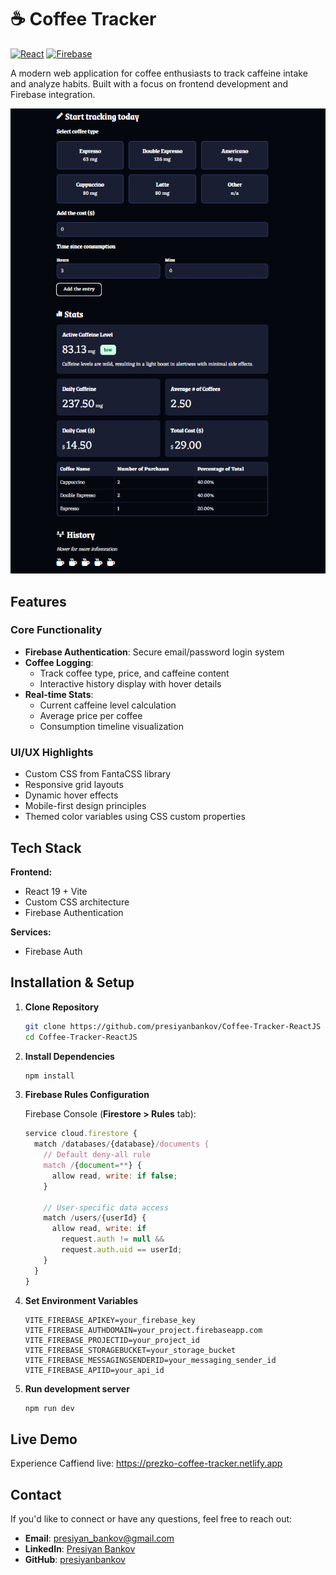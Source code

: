 # ☕ Coffee Tracker

[![React](https://img.shields.io/badge/React-19.0.0-blue)](https://react.dev/)
[![Firebase](https://img.shields.io/badge/Firebase-10.0+-orange)](https://firebase.google.com/)

A modern web application for coffee enthusiasts to track caffeine intake and analyze habits. Built with a focus on frontend development and Firebase integration.

![Coffee Tracker Screenshot](/screenshot.png)

## Features

### Core Functionality

- **Firebase Authentication**: Secure email/password login system
- **Coffee Logging**:
  - Track coffee type, price, and caffeine content
  - Interactive history display with hover details
- **Real-time Stats**:
  - Current caffeine level calculation
  - Average price per coffee
  - Consumption timeline visualization

### UI/UX Highlights

- Custom CSS from FantaCSS library
- Responsive grid layouts
- Dynamic hover effects
- Mobile-first design principles
- Themed color variables using CSS custom properties

## Tech Stack

**Frontend:**

- React 19 + Vite
- Custom CSS architecture
- Firebase Authentication

**Services:**

- Firebase Auth

## Installation & Setup

1. **Clone Repository**
   ```bash
   git clone https://github.com/presiyanbankov/Coffee-Tracker-ReactJS
   cd Coffee-Tracker-ReactJS
   ```
2. **Install Dependencies**
   ```bash
   npm install
   ```
3. **Firebase Rules Configuration**

   Firebase Console (**Firestore > Rules** tab):

   ```javascript
   service cloud.firestore {
     match /databases/{database}/documents {
       // Default deny-all rule
       match /{document=**} {
         allow read, write: if false;
       }

       // User-specific data access
       match /users/{userId} {
         allow read, write: if
           request.auth != null &&
           request.auth.uid == userId;
       }
     }
   }
   ```

4. **Set Environment Variables**

   ```env
   VITE_FIREBASE_APIKEY=your_firebase_key
   VITE_FIREBASE_AUTHDOMAIN=your_project.firebaseapp.com
   VITE_FIREBASE_PROJECTID=your_project_id
   VITE_FIREBASE_STORAGEBUCKET=your_storage_bucket
   VITE_FIREBASE_MESSAGINGSENDERID=your_messaging_sender_id
   VITE_FIREBASE_APIID=your_api_id
   ```

5. **Run development server**
   ```bash
   npm run dev
   ```

## Live Demo

Experience Caffiend live: https://prezko-coffee-tracker.netlify.app

## Contact

If you'd like to connect or have any questions, feel free to reach out:

- **Email**: presiyan_bankov@gmail.com
- **LinkedIn**: [Presiyan Bankov](https://linkedin.com/in/presiyan-bankov)
- **GitHub**: [presiyanbankov](https://github.com/presiyanbankov)
